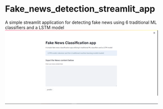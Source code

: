 # Fake_news_detection_streamlit_app
A simple streamlit application for detecting fake news using 6 traditional ML classifiers and a LSTM model
![](images/startup_page_st.PNG)
